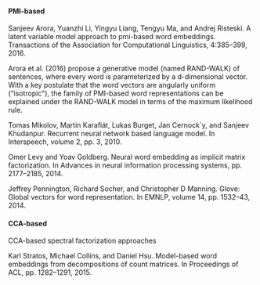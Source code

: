 #### PMI-based

Sanjeev Arora, Yuanzhi Li, Yingyu Liang, Tengyu Ma, and Andrej Risteski. A latent variable model
approach to pmi-based word embeddings. Transactions of the Association for Computational
Linguistics, 4:385–399, 2016.

Arora et al. (2016) propose a generative model (named RAND-WALK) of sentences, where every word is parameterized by a d-dimensional vector. With a key postulate that the word vectors are angularly uniform (“isotropic"), the family of PMI-based word representations can be explained under the RAND-WALK model in terms of the maximum likelihood rule.



Tomas Mikolov, Martin Karafiát, Lukas Burget, Jan Cernock`y, and Sanjeev Khudanpur. Recurrent
neural network based language model. In Interspeech, volume 2, pp. 3, 2010.

Omer Levy and Yoav Goldberg. Neural word embedding as implicit matrix factorization. In Advances
in neural information processing systems, pp. 2177–2185, 2014.

Jeffrey Pennington, Richard Socher, and Christopher D Manning. Glove: Global vectors for word
representation. In EMNLP, volume 14, pp. 1532–43, 2014.

#### CCA-based

CCA-based spectral factorization approaches

Karl Stratos, Michael Collins, and Daniel Hsu. Model-based word embeddings from decompositions
of count matrices. In Proceedings of ACL, pp. 1282–1291, 2015.

